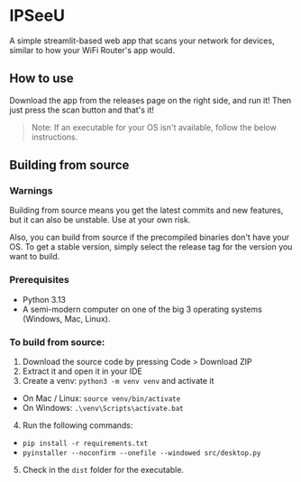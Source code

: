 # IPSeeU
A simple streamlit-based web app that scans your network for devices, similar to how your WiFi Router's app would.

## How to use
Download the app from the releases page on the right side, and run it! Then just press the scan button and that's it!

> Note: If an executable for your OS isn't available, follow the below instructions.

## Building from source

### Warnings
Building from source means you get the latest commits and new features, but it can also be unstable. Use at your own risk.

Also, you can build from source if the precompiled binaries don't have your OS. To get a stable version, simply select the release tag for the version you want to build.

### Prerequisites
- Python 3.13
- A semi-modern computer on one of the big 3 operating systems (Windows, Mac, Linux).

### To build from source:

1. Download the source code by pressing Code > Download ZIP
2. Extract it and open it in your IDE
3. Create a venv: `python3 -m venv venv` and activate it
 - On Mac / Linux: `source venv/bin/activate`
 - On Windows: `.\venv\Scripts\activate.bat`
4. Run the following commands:
 - `pip install -r requirements.txt`
 - `pyinstaller --noconfirm --onefile --windowed src/desktop.py`
5. Check in the `dist` folder for the executable.
